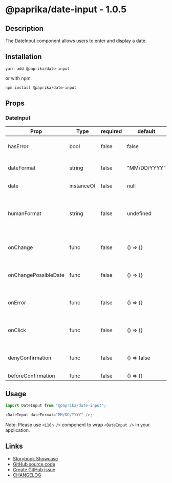 <!-- start: Autogenerated - do not modify -->

# @paprika/date-input - 1.0.5

## Description

The DateInput component allows users to enter and display a date.

## Installation

```
yarn add @paprika/date-input
```

or with npm:

```
npm install @paprika/date-input
```

## Props

### DateInput

| Prop                 | Type       | required | default      | Description                                                                                                  |
| -------------------- | ---------- | -------- | ------------ | ------------------------------------------------------------------------------------------------------------ |
| hasError             | bool       | false    | false        | If the value of <input> is valid or not.                                                                     |
| dateFormat           | string     | false    | "MM/DD/YYYY" | Date format used while entering and parsing user input.                                                      |
| date                 | instanceOf | false    | null         | Selected date in moment object.                                                                              |
| humanFormat          | string     | false    | undefined    | Date format used while displaying date. It should be human-friendly and spelled out, default is MMMM DD,YYYY |
| onChange             | func       | false    | () => {}     | Callback when date is inputed. Will be called on blur or enter key press.                                    |
| onChangePossibleDate | func       | false    | () => {}     | Callback when user inputs date. Will be called after every key up event.                                     |
| onError              | func       | false    | () => {}     | Error callback. Will be called on blur or enter key press if inputted date can't be parsed.                  |
| onClick              | func       | false    | () => {}     | Callback to be executed when the dateInput is clicked or activated by keyboard.                              |
| denyConfirmation     | func       | false    | () => false  | Guard function. If it returns true - confirmation will be prevented.                                         |
| beforeConfirmation   | func       | false    | () => {}     | Callback when confirm                                                                                        |

<!-- end: Autogenerated - do not modify -->
<!-- content -->

## Usage

```js
import DateInput from "@paprika/date-input";

<DateInput dateFormat="MM/DD/YYYY" />;
```

Note: Please use `<L10n />` component to wrap `<DateInput />` in your application.

<!-- eoContent -->

## Links

- [Storybook Showcase](https://paprika.highbond.com/?path=/story/forms-dateinput--showcase)
- [GitHub source code](https://github.com/acl-services/paprika/tree/master/packages/DateInput/src)
- [Create GitHub issue](https://github.com/acl-services/paprika/issues/new?label=[]&title=@paprika/date-input%20[help]:%20your%20short%20description&body=%0A%23%20Help%20wanted%0A%0A%23%23%20Please%20write%20your%20question.%0A*A%20clear%20and%20concise%20description%20of%20what%20the%20question%20is*%0A%0A%23%23%20Additional%20context%0A*Add%20any%20other%20context%20or%20screenshots%20about%20your%20question%20here.*%0A)
- [CHANGELOG](https://github.com/acl-services/paprika/tree/master/packages/DateInput/CHANGELOG.md)
